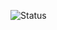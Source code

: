 ![Status](https://github-readme-stats.vercel.app/api?username=Alexito2060&show_icons=true&theme=tokyonight&hide_title=true)
